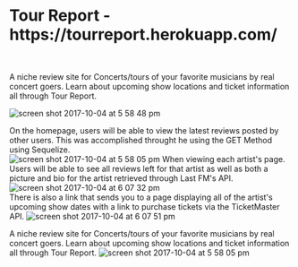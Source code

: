 <h1>Tour Report - https://tourreport.herokuapp.com/</h1><br>

A niche review site for Concerts/tours of your favorite musicians by real concert goers. Learn about upcoming show locations and ticket information all through Tour Report.<br>


![screen shot 2017-10-04 at 5 58 48 pm](https://user-images.githubusercontent.com/28886343/31206749-b08b3bae-a92e-11e7-94b6-24de2c13882e.png)

On the homepage, users will be able to view the latest reviews posted by other users. This was accomplished throught he using the GET Method using Sequelize. <br>
![screen shot 2017-10-04 at 5 58 05 pm](https://user-images.githubusercontent.com/28886343/31206773-d9f4eb3e-a92e-11e7-9a29-da3b0036b8b5.png)
When viewing each artist's page. Users will be able to see all reviews left for that artist as well as both a picture and bio for the artist retrieved through Last FM's API.  <br>
![screen shot 2017-10-04 at 6 07 32 pm](https://user-images.githubusercontent.com/28886343/31206800-fba58572-a92e-11e7-9279-84b60c2c8b06.png)<br>
There is also a link that sends you to a page displaying all of the artist's upcoming show dates with a link to purchase tickets via the TicketMaster API.
![screen shot 2017-10-04 at 6 07 51 pm](https://user-images.githubusercontent.com/28886343/31206806-ff1d0a22-a92e-11e7-9439-45f176c92b25.png)<br>

A niche review site for Concerts/tours of your favorite musicians by real concert goers. Learn about upcoming show locations and ticket information all through Tour Report. 
![screen shot 2017-10-04 at 5 58 05 pm](https://user-images.githubusercontent.com/28886343/31206773-d9f4eb3e-a92e-11e7-9a29-da3b0036b8b5.png)<br>

